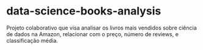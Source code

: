 # data-science-books-analysis
Projeto colaborativo que visa analisar os livros mais vendidos sobre ciência de dados na Amazon, relacionar com o preço, número de reviews, e classificação média.
